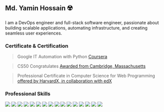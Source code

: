 ## Md. Yamin Hossain ☢️
I am a DevOps engineer and full-stack software engineer, passionate about building scalable applications, automating infrastructure, and creating seamless user experiences.

### Certificate & Certification 
> Google IT Automation with Python <a href="https://www.coursera.org/account/accomplishments/professional-cert/8FHCA46QRUEP" target="_blank"> Coursera </a>

> CS50 Congratulates <a href="https://cs50.harvard.edu/certificates/5297b1cd-74c6-4796-906b-f2d594fb4c74" target="_blank"> Awarded from Cambridge, Massachusetts</a>

> Professional Certificate in Computer Science for Web Programming <a href="https://credentials.edx.org/credentials/e2b22effee6c4798a9720b82d8083a36/" target="_blank"> offered by HarvardX, in collaboration with edX </a>

### Professional Skills

<p>
  <img src="https://img.shields.io/badge/Python-★★★★★-306998" />
  <img src="https://img.shields.io/badge/PHP-★★★★★-ff7821" />
  <img src="https://img.shields.io/badge/SQL-★★★★★-F29111" />
  <img src="https://img.shields.io/badge/SQLite-★★★★★-S29111" />
  <img src="https://img.shields.io/badge/R-★★★★★-R29111" />
  <img src="https://img.shields.io/badge/Java-★★★★★-00758F" />
  <img src="https://img.shields.io/badge/JavaScript-★★★★★-important" />
  <img src="https://img.shields.io/badge/jQuery-★★★★★-00758F" />   
  <img src="https://img.shields.io/badge/BootStrap-★★★★★-563d7c" />
  <img src="https://img.shields.io/badge/Django-★★★★★-092e20" />
  <img src="https://img.shields.io/badge/Laravel-★★★★★-00758F" />
  <img src="https://img.shields.io/badge/Android Studio-★★★★★-09758F" />
  <img src="https://img.shields.io/badge/AWS-★★★★★-09758F" />
  <img src="https://img.shields.io/badge/Cloud Computing★★★★★-09758F" />
  <img src="https://img.shields.io/badge/CI/CD pipelines-★★★★★-F1502F" />
  <img src="https://img.shields.io/badge/Github-★★★★★-6e5494" />
    
</p>
